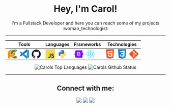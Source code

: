 <h1 align="center">Hey, I'm Carol!</h1>
<p align="center">I'm a Fullstack Developer and here you can reach some of my projects :woman_technologist:<p>

---
  
<div align="center">

| Tools  | Languages | Frameworks  | Technologies |  
|---|---|---|---|
|<img align=center src="https://github.com/devicons/devicon/blob/master/icons/pycharm/pycharm-original.svg" width="30" height="30"/>&nbsp;&nbsp;<img align="center" src="https://github.com/devicons/devicon/blob/master/icons/vscode/vscode-original.svg" width="30" height="30"/>&nbsp;&nbsp;<img align="center" src="https://github.com/devicons/devicon/blob/master/icons/github/github-original.svg" width="30" height="30"/>|<img align="center" src="https://github.com/devicons/devicon/blob/master/icons/javascript/javascript-original.svg" width="30" height="30"/>&nbsp;&nbsp;<img align="center" src="https://github.com/devicons/devicon/blob/master/icons/python/python-original.svg" width="30" height="30"/>|<img align="center" src="https://github.com/devicons/devicon/blob/master/icons/bootstrap/bootstrap-original.svg" width="30" height="30"/>&nbsp;&nbsp;<img align="center" src="https://github.com/devicons/devicon/blob/master/icons/react/react-original.svg" width="30" height="30"/>|<img align="center" src="https://github.com/devicons/devicon/blob/master/icons/html5/html5-original.svg" width="30" height="30"/>&nbsp;&nbsp;<img align="center" src="https://github.com/devicons/devicon/blob/master/icons/css3/css3-original.svg" width="30" height="30"/>&nbsp;&nbsp;<img align="center" src="https://github.com/devicons/devicon/blob/master/icons/git/git-original.svg" width="30" height="30"/>|

</div>
 
<div align="center">
  
  <img height="165em" alt="Carols Top Languages" src="https://github-readme-stats.vercel.app/api/top-langs/?username=carolcortes&layout=compact&theme=react&hide_border=true&bg_color=0D1117"/>

  <img height="165em" alt="Carols Github Status" src="https://github-readme-stats.vercel.app/api?username=carolcortes&theme=dracula"/>

</div>
 
 
 ---
 <div align="center">
 
  ## Connect with me:
  <a href = "mailto:caroline.ocortes@gmail.com"><img src="https://img.shields.io/badge/-Gmail-%23333?style=for-the-badge&logo=gmail&logoColor=white" target="_blank"></a>
  <a href="https://www.linkedin.com/in/carolinecortess/" target="_blank"><img src="https://img.shields.io/badge/-LinkedIn-%230077B5?style=for-the-badge&logo=linkedin&logoColor=white"></a> 
  <a href="https://instagram.com/carolinecortes" target="_blank"><img src="https://img.shields.io/badge/-Instagram-%23E4405F?style=for-the-badge&logo=instagram&logoColor=white" target="_blank"></a>

</div>

